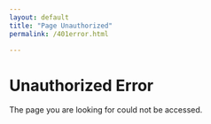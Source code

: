 ```yaml
---
layout: default
title: "Page Unauthorized"
permalink: /401error.html

---
```

# Unauthorized Error

The page you are looking for could not be accessed.
